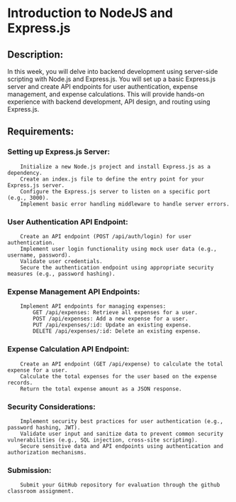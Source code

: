 # Introduction to NodeJS and Express.js 

## Description:
In this week, you will delve into backend development using server-side scripting with Node.js and Express.js. You will set up a basic Express.js server and create API endpoints for user authentication, expense management, and expense calculations. This will provide hands-on experience with backend development, API design, and routing using Express.js.

## Requirements:

### Setting up Express.js Server:
        Initialize a new Node.js project and install Express.js as a dependency.
        Create an index.js file to define the entry point for your Express.js server.
        Configure the Express.js server to listen on a specific port (e.g., 3000).
        Implement basic error handling middleware to handle server errors.

### User Authentication API Endpoint:
        Create an API endpoint (POST /api/auth/login) for user authentication.
        Implement user login functionality using mock user data (e.g., username, password).
        Validate user credentials.
        Secure the authentication endpoint using appropriate security measures (e.g., password hashing).

### Expense Management API Endpoints:
        Implement API endpoints for managing expenses:
            GET /api/expenses: Retrieve all expenses for a user.
            POST /api/expenses: Add a new expense for a user.
            PUT /api/expenses/:id: Update an existing expense.
            DELETE /api/expenses/:id: Delete an existing expense.

### Expense Calculation API Endpoint:
        Create an API endpoint (GET /api/expense) to calculate the total expense for a user.
        Calculate the total expenses for the user based on the expense records.
        Return the total expense amount as a JSON response.

### Security Considerations:
        Implement security best practices for user authentication (e.g., password hashing, JWT).
        Validate user input and sanitize data to prevent common security vulnerabilities (e.g., SQL injection, cross-site scripting).
        Secure sensitive data and API endpoints using authentication and authorization mechanisms.

### Submission:
        Submit your GitHub repository for evaluation through the github classroom assignment.
